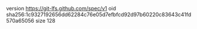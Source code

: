 version https://git-lfs.github.com/spec/v1
oid sha256:1c9327192656dd62284c76e05d7efbfcd92d97b60220c83643c41fd570a65056
size 128

